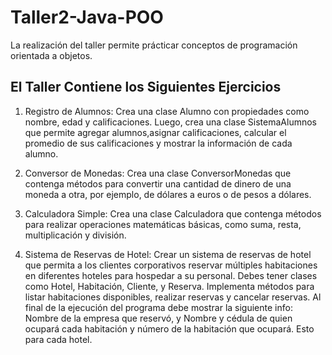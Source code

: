 # Taller2-Java-POO
La realización del taller permite prácticar conceptos de programación orientada a objetos.

## El Taller Contiene los Siguientes Ejercicios
1. Registro de Alumnos:
Crea una clase Alumno con propiedades como nombre, edad y calificaciones. Luego, crea una clase SistemaAlumnos que permite agregar alumnos,asignar calificaciones, calcular el promedio de sus calificaciones y mostrar la información de cada alumno.

2. Conversor de Monedas:
Crea una clase ConversorMonedas que contenga métodos para convertir una cantidad de dinero de una moneda a otra, por ejemplo, de dólares a euros o de pesos a dólares.

3. Calculadora Simple:
Crea una clase Calculadora que contenga métodos para realizar operaciones matemáticas básicas, como suma, resta, multiplicación y división.

4. Sistema de Reservas de Hotel:
Crear un sistema de reservas de hotel que permita a los clientes corporativos reservar múltiples habitaciones en diferentes hoteles para hospedar a su personal. Debes tener clases como Hotel, Habitación, Cliente, y Reserva. Implementa métodos para listar habitaciones disponibles, realizar reservas y cancelar reservas. Al final de la ejecución del programa debe mostrar la siguiente info: Nombre de la empresa que reservó, y Nombre y cédula de quien ocupará cada habitación y número de la habitación que ocupará. Esto para cada hotel.

